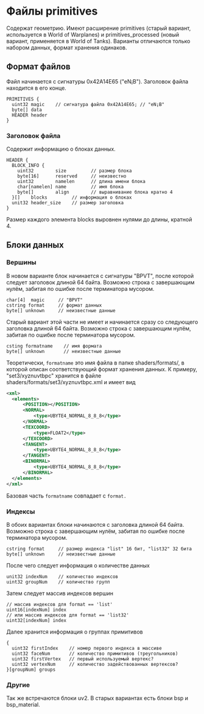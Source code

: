 # Файлы primitives

Содержат геометрию. Имеют расширение primitives (старый вариант, используется в World of Warplanes) и primitives\_processed (новый вариант, применяется в World of Tanks). Варианты отличаются только набором данных, формат хранения одинаков.

## Формат файлов

Файл начинается с сигнатуры 0x42A14E65 ("eN¡B"). Заголовок файла находится в его конце.

```
PRIMITIVES {
  uint32 magic    // сигнатура файла 0x42A14E65; // "eN¡B"
  byte[] data
  HEADER header
}
```

### Заголовок файла

Содержит информацию о блоках данных.

```
HEADER {
  BLOCK_INFO {
    uint32        size         // размер блока 
    byte[16]      reserved     // неизвестно
    uint32        namelen      // длина имени блока
    char[namelen] name         // имя блока
    byte[]        align        // выравнивание блока кратно 4
  }[]    blocks         // информация о блоках 
  unit32 header_size    // размер заголовка
}
```

Размер каждого элемента blocks выровнен нулями до длины, кратной 4.

## Блоки данных

### Вершины

В новом варианте блок начинается с сигнатуры "BPVT", после которой следует заголовок длиной 64 байта. Возможно строка с завершающим нулём, забитая по ошибке после терминатора мусором.

```
char[4]  magic     // "BPVT"
cstring format     // формат данных
byte[] unknown     // неизвестные данные            
```

Старый вариант этой части не имеет и начинается сразу со следующего заголовка длиной 64 байта. Возможно строка с завершающим нулём, забитая по ошибке после терминатора мусором.

```
csting formatname    // имя формата
byte[] unknown       // неизвестные данные
```

Теоретически, `formatname` это имя файла в папке shaders/formats/, в которой описан соответствующий формат хранения данных. К примеру, "set3/xyznuvtbpc" хранится в файле shaders/formats/set3/xyznuvtbpc.xml и имеет вид

```xml
<xml>
  <elements>
      <POSITION></POSITION>
      <NORMAL>
          <type>UBYTE4_NORMAL_8_8_8</type>
      </NORMAL>
      <TEXCOORD>
          <type>FLOAT2</type>
      </TEXCOORD>
      <TANGENT>
          <type>UBYTE4_NORMAL_8_8_8</type>
      </TANGENT>
      <BINORMAL>
          <type>UBYTE4_NORMAL_8_8_8</type>
      </BINORMAL>
  </elements>
</xml>
```

Базовая часть `formatname` совпадает с `format.`

### Индексы

В обоих вариантах блоки начинаются с заголовка длиной 64 байта. Возможно строка с завершающим нулём, забитая по ошибке после терминатора мусором.

```
cstring format     // размер индекса "list" 16 бит, "list32" 32 бита
byte[] unknown     // неизвестные данные
```

После чего следует информация о количестве данных

```
unit32 indexNum    // количество индексов
uint32 groupNum    // количество групп
```

Затем следует массив индексов вершин

```
// массив индексов для format == 'list'
uint16[indexNum] index 
// или массив индексов для format == 'list32'
uint32[indexNum] index 
```

Далее хранится информация о группах примитивов

```
{
  uint32 firstIndex    // номер первого индекса в массиве
  uint32 faceNum       // количество примитивов (треугольников)
  uint32 firstVertex   // первый используемый вертекс?
  uint32 vertexNum     // количество задействованных вертексов?
}[groupNum] groups
```

### Другие

Так же встречаются блоки uv2. В старых вариантах есть блоки bsp и bsp\_material.